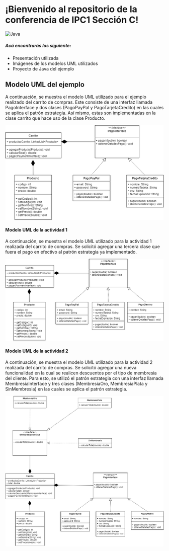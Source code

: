 # ¡Bienvenido al repositorio de la conferencia de IPC1 Sección C!

![Java](https://www.opencodez.com/wp-content/uploads/2018/02/Strategy-Design-Pattern-1.png "Java")

##### Acá encontrarás los siguiente:

* Presentación utilizada
* Imágenes de los modelos UML utilizados
* Proyecto de Java del ejemplo

## Modelo UML del ejemplo 
A continuación, se muestra el modelo UML utilizado para el ejemplo realizado del carrito de compras. Este consiste de una interfaz llamada PagoInterface y dos clases (PagoPayPal y PagoTarjetaCredito) en las cuales se aplica el patrón estrategia. Así mismo, estas son implementadas en la clase carrito que hace uso de la clase Producto. 

![UML Original](https://github.com/jeannirasic/IPC1_C_Conferencia/blob/master/UML/UML%20ORIGINAL.png?raw=true)


#### Modelo UML de la actividad 1
A continuación, se muestra el modelo UML utilizado para la actividad 1 realizada del carrito de compras. Se solicitó agregar una tercera clase que fuera el pago en efectivo al patrón estrategia ya implementado.

![UML Original](https://github.com/jeannirasic/IPC1_C_Conferencia/blob/master/UML/UML%20MODIFICADO%201.png?raw=true)

#### Modelo UML de la actividad 2
A continuación, se muestra el modelo UML utilizado para la actividad 2 realizada del carrito de compras. Se solicitó agregar una nueva funcionalidad en la cual se realicen descuentos por el tipo de membresia del cliente. Para esto, se utilizó el patrón estrategia con una interfaz llamada MembresiaInterface y tres clases (MembresiaOro, MembresiaPlata y SinMembresia) en las cuales se aplica el patrón estrategia.

![UML Original](https://github.com/jeannirasic/IPC1_C_Conferencia/blob/master/UML/UML%20MODIFICADO%202.png?raw=true)


[//]: # (These are reference links used in the body of this note and get stripped out when the markdown processor does its job. There is no need to format nicely because it shouldn't be seen. Thanks SO - http://stackoverflow.com/questions/4823468/store-comments-in-markdown-syntax)


   [dill]: <https://github.com/joemccann/dillinger>
   [git-repo-url]: <https://github.com/joemccann/dillinger.git>
   [john gruber]: <http://daringfireball.net>
   [df1]: <http://daringfireball.net/projects/markdown/>
   [markdown-it]: <https://github.com/markdown-it/markdown-it>
   [Ace Editor]: <http://ace.ajax.org>
   [node.js]: <http://nodejs.org>
   [Twitter Bootstrap]: <http://twitter.github.com/bootstrap/>
   [jQuery]: <http://jquery.com>
   [@tjholowaychuk]: <http://twitter.com/tjholowaychuk>
   [express]: <http://expressjs.com>
   [AngularJS]: <http://angularjs.org>
   [Gulp]: <http://gulpjs.com>

   [PlDb]: <https://github.com/joemccann/dillinger/tree/master/plugins/dropbox/README.md>
   [PlGh]: <https://github.com/joemccann/dillinger/tree/master/plugins/github/README.md>
   [PlGd]: <https://github.com/joemccann/dillinger/tree/master/plugins/googledrive/README.md>
   [PlOd]: <https://github.com/joemccann/dillinger/tree/master/plugins/onedrive/README.md>
   [PlMe]: <https://github.com/joemccann/dillinger/tree/master/plugins/medium/README.md>
   [PlGa]: <https://github.com/RahulHP/dillinger/blob/master/plugins/googleanalytics/README.md>

